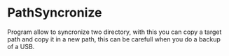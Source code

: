 # PathSyncronize
Program allow to syncronize two directory, with this you can copy a target path and copy it in a new path, this can be carefull when you do a backup of a USB.
